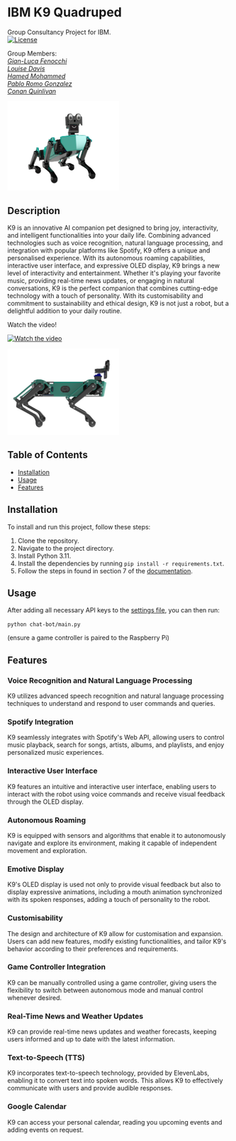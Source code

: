 # IBM K9 Quadruped
Group Consultancy Project for IBM.  
[![License](https://img.shields.io/badge/license-MIT-blue.svg)](https://opensource.org/licenses/MIT)


Group Members:  
*[Gian-Luca Fenocchi](https://github.com/SpaceBod)*  
*[Louise Davis](https://github.com/ljd20)*  
*[Hamed Mohammed](https://github.com/hamedm15)*  
*[Pablo Romo Gonzalez](https://github.com/pabloromogz)*  
*[Conan Quinlivan](https://github.com/)* 

<img src="img/K9-Sit.png" alt="K9" title="K9 AI" width=50%>

## Description

K9 is an innovative AI companion pet designed to bring joy, interactivity, and intelligent functionalities into your daily life. Combining advanced technologies such as voice recognition, natural language processing, and integration with popular platforms like Spotify, K9 offers a unique and personalised experience. With its autonomous roaming capabilities, interactive user interface, and expressive OLED display, K9 brings a new level of interactivity and entertainment. Whether it's playing your favorite music, providing real-time news updates, or engaging in natural conversations, K9 is the perfect companion that combines cutting-edge technology with a touch of personality. With its customisability and commitment to sustainability and ethical design, K9 is not just a robot, but a delightful addition to your daily routine.

Watch the video!  

[![Watch the video](https://img.youtube.com/vi/deW5Cu7FMCs/mqdefault.jpg)](https://youtu.be/deW5Cu7FMCs)

<img src="img/K9-Side.png" alt="K9" title="K9 AI" width=50%>

## Table of Contents

- [Installation](#installation)
- [Usage](#usage)
- [Features](#features)

## Installation

To install and run this project, follow these steps:

1. Clone the repository.
2. Navigate to the project directory.
3. Install Python 3.11.
4. Install the dependencies by running `pip install -r requirements.txt`.
5. Follow the steps in found in section 7 of the [documentation](/Documentation.pdf).

## Usage
After adding all necessary API keys to the [settings file](chat-bot/settings.json), you can then run:

`python chat-bot/main.py`

(ensure a game controller is paired to the Raspberry Pi)

## Features

### Voice Recognition and Natural Language Processing

K9 utilizes advanced speech recognition and natural language processing techniques to understand and respond to user commands and queries.

### Spotify Integration

K9 seamlessly integrates with Spotify's Web API, allowing users to control music playback, search for songs, artists, albums, and playlists, and enjoy personalized music experiences.

### Interactive User Interface

K9 features an intuitive and interactive user interface, enabling users to interact with the robot using voice commands and receive visual feedback through the OLED display.

### Autonomous Roaming

K9 is equipped with sensors and algorithms that enable it to autonomously navigate and explore its environment, making it capable of independent movement and exploration.

### Emotive Display

K9's OLED display is used not only to provide visual feedback but also to display expressive animations, including a mouth animation synchronized with its spoken responses, adding a touch of personality to the robot.

### Customisability

The design and architecture of K9 allow for customisation and expansion. Users can add new features, modify existing functionalities, and tailor K9's behavior according to their preferences and requirements.

### Game Controller Integration

K9 can be manually controlled using a game controller, giving users the flexibility to switch between autonomous mode and manual control whenever desired.

### Real-Time News and Weather Updates

K9 can provide real-time news updates and weather forecasts, keeping users informed and up to date with the latest information.

### Text-to-Speech (TTS)

K9 incorporates text-to-speech technology, provided by ElevenLabs, enabling it to convert text into spoken words. This allows K9 to effectively communicate with users and provide audible responses.

### Google Calendar

K9 can access your personal calendar, reading you upcoming events and adding events on request.
